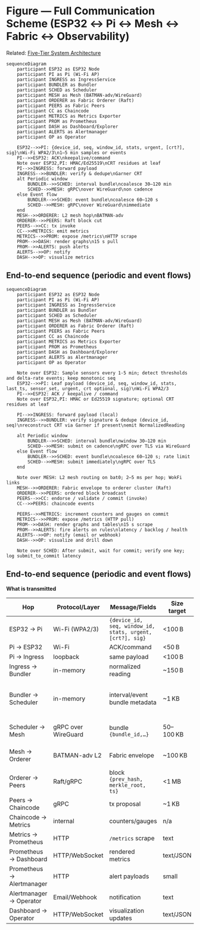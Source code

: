 # Figure — Full Communication Scheme (ESP32 ↔ Pi ↔ Mesh ↔ Fabric ↔ Observability)

Related: [Five-Tier System Architecture](figure1_three_tier_system_architecture.md)

```mermaid
sequenceDiagram
    participant ESP32 as ESP32 Node
    participant PI as Pi (Wi-Fi AP)
    participant INGRESS as IngressService
    participant BUNDLER as Bundler
    participant SCHED as Scheduler
    participant MESH as Mesh (BATMAN-adv/WireGuard)
    participant ORDERER as Fabric Orderer (Raft)
    participant PEERS as Fabric Peers
    participant CC as Chaincode
    participant METRICS as Metrics Exporter
    participant PROM as Prometheus
    participant DASH as Dashboard/Explorer
    participant ALERTS as Alertmanager
    participant OP as Operator

    ESP32-->>PI: {device_id, seq, window_id, stats, urgent, [crt?], sig}\nWi-Fi WPA2/3\n1–5 min samples or events
    PI-->>ESP32: ACK\nkeepalive/command
    Note over ESP32,PI: HMAC/Ed25519\nCRT residues at leaf
    PI-->>INGRESS: forward payload
    INGRESS-->>BUNDLER: verify & dedupe\nGarner CRT
    alt Periodic window
        BUNDLER-->>SCHED: interval bundle\ncoalesce 30–120 min
        SCHED-->>MESH: gRPC\nover WireGuard\non cadence
    else Event flow
        BUNDLER-->>SCHED: event bundle\ncoalesce 60–120 s
        SCHED-->>MESH: gRPC\nover WireGuard\nimmediate
    end
    MESH-->>ORDERER: L2 mesh hop\nBATMAN-adv
    ORDERER-->>PEERS: Raft block cut
    PEERS-->>CC: tx invoke
    CC-->>METRICS: emit metrics
    METRICS-->>PROM: expose /metrics\nHTTP scrape
    PROM-->>DASH: render graphs\n15 s pull
    PROM-->>ALERTS: push alerts
    ALERTS-->>OP: notify
    DASH-->>OP: visualize metrics
```
## End-to-end sequence (periodic and event flows)

```mermaid
sequenceDiagram
    participant ESP32 as ESP32 Node
    participant PI as Pi (Wi-Fi AP)
    participant INGRESS as IngressService
    participant BUNDLER as Bundler
    participant SCHED as Scheduler
    participant MESH as Mesh (BATMAN-adv/WireGuard)
    participant ORDERER as Fabric Orderer (Raft)
    participant PEERS as Fabric Peers
    participant CC as Chaincode
    participant METRICS as Metrics Exporter
    participant PROM as Prometheus
    participant DASH as Dashboard/Explorer
    participant ALERTS as Alertmanager
    participant OP as Operator

    Note over ESP32: Sample sensors every 1-5 min; detect thresholds and delta-rate events; keep monotonic seq
    ESP32-->>PI: Leaf payload (device_id, seq, window_id, stats, last_ts, sensor_set, urgent, crt optional, sig)\nWi-Fi WPA2/3
    PI-->>ESP32: ACK / keepalive / command
    Note over ESP32,PI: HMAC or Ed25519 signature; optional CRT residues at leaf

    PI-->>INGRESS: forward payload (local)
    INGRESS-->>BUNDLER: verify signature & dedupe (device_id, seq)\nreconstruct CRT via Garner if present\nemit NormalizedReading

    alt Periodic window
        BUNDLER-->>SCHED: interval bundle\nwindow 30–120 min
        SCHED-->>MESH: submit on cadence\ngRPC over TLS via WireGuard
    else Event flow
        BUNDLER-->>SCHED: event bundle\ncoalesce 60–120 s; rate limit
        SCHED-->>MESH: submit immediately\ngRPC over TLS
    end

    Note over MESH: L2 mesh routing on bat0; 2–5 ms per hop; WokFi links
    MESH-->>ORDERER: Fabric envelope to orderer cluster (Raft)
    ORDERER-->>PEERS: ordered block broadcast
    PEERS-->>CC: endorse / validate / commit (invoke)
    CC-->>PEERS: chaincode events

    PEERS-->>METRICS: increment counters and gauges on commit
    METRICS-->>PROM: expose /metrics (HTTP pull)
    PROM-->>DASH: render graphs and tables\n15 s scrape
    PROM-->>ALERTS: fire alerts on rules\nlatency / backlog / health
    ALERTS-->>OP: notify (email or webhook)
    DASH-->>OP: visualize and drill down

    Note over SCHED: After submit, wait for commit; verify one key; log submit_to_commit latency

```
## End-to-end sequence (periodic and event flows)

**What is transmitted**

| Hop | Protocol/Layer | Message/Fields | Size target | Timing | Reliability (retry/SOF) |
| --- | -------------- | -------------- | ----------- | ------ | ----------------------- |
| ESP32 → Pi | Wi-Fi (WPA2/3) | `{device_id, seq, window_id, stats, urgent, [crt?], sig}` | <100 B | 1–5 min or event | ESP32 retry, HMAC |
| Pi → ESP32 | Wi-Fi | ACK/command | <50 B | immediate | WPA retry |
| Pi → Ingress | loopback | same payload | <100 B | immediate | n/a |
| Ingress → Bundler | in-memory | normalized reading | ~150 B | immediate | n/a |
| Bundler → Scheduler | in-memory | interval/event bundle metadata | ~1 KB | 30–120 min periodic;<br/>60–120 s event | n/a |
| Scheduler → Mesh | gRPC over WireGuard | bundle `{bundle_id,…}` | 50–100 KB | cadence or immediate | SOF retry |
| Mesh → Orderer | BATMAN-adv L2 | Fabric envelope | ~100 KB | cadence or immediate | SOF retry |
| Orderer → Peers | Raft/gRPC | block `{prev_hash, merkle_root, ts}` | <1 MB | immediate | Fabric retry |
| Peers → Chaincode | gRPC | tx proposal | ~1 KB | immediate | Fabric retry |
| Chaincode → Metrics | internal | counters/gauges | n/a | on commit | n/a |
| Metrics → Prometheus | HTTP | `/metrics` scrape | text | 15 s poll | HTTP retry |
| Prometheus → Dashboard | HTTP/WebSocket | rendered metrics | text/JSON | on demand | HTTP retry |
| Prometheus → Alertmanager | HTTP | alert payloads | small | on rule trigger | HTTP retry |
| Alertmanager → Operator | Email/Webhook | notification | text | on alert | transport retry |
| Dashboard → Operator | HTTP/WebSocket | visualization updates | text/JSON | on demand | HTTP retry |


